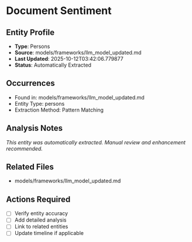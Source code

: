 # Document Sentiment

## Entity Profile
- **Type**: Persons
- **Source**: models/frameworks/llm_model_updated.md
- **Last Updated**: 2025-10-12T03:42:06.779877
- **Status**: Automatically Extracted

## Occurrences
- Found in: models/frameworks/llm_model_updated.md
- Entity Type: persons
- Extraction Method: Pattern Matching

## Analysis Notes
*This entity was automatically extracted. Manual review and enhancement recommended.*

## Related Files
- models/frameworks/llm_model_updated.md

## Actions Required
- [ ] Verify entity accuracy
- [ ] Add detailed analysis
- [ ] Link to related entities
- [ ] Update timeline if applicable
